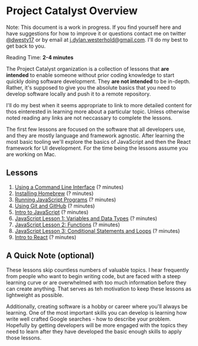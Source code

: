 # Project Catalyst Overview

Note: This document is a work in progress. If you find yourself here and have suggestions for how to improve it or questions contact me on twitter [@dwesty17](https://twitter.com/dwesty17) or by email at j.dylan.westerhold@gmail.com. I'll do my best to get back to you.

Reading Time: **2-4 minutes**

The Project Catalyst organization is a collection of lessons that **are intended** to enable someone without prior coding knowledge to start quickly doing software development. They **are not intended** to be in-depth. Rather, it's supposed to give you the absolute basics that you need to develop software locally and push it to a remote repository.

I'll do my best when it seems appropriate to link to more detailed content for thos einterested in learning more about a particular topic. Unless otherwise noted reading any links are not neccassary to complete the lessons.

The first few lessons are focused on the software that all developers use, and they are mostly language and framework agnostic. After learning the most basic tooling we'll explore the basics of JavaScript and then the React framework for UI development. For the time being the lessons assume you are working on Mac.

## Lessons
1. [Using a Command Line Interface](https://github.com/project-catalyst/using-a-cli) (? minutes)
1. [Installing Homebrew](https://github.com/project-catalyst/installing-homebrew) (? minutes)
1. [Running JavaScript Programs](https://github.com/project-catalyst/running-js-programs) (? minutes)
1. [Using Git and GitHub](https://github.com/project-catalyst/using-git-and-github) (? minutes)
1. [Intro to JavaScript](https://github.com/project-catalyst/overview) (? minutes)
1. [JavaScript Lesson 1: Variables and Data Types](https://github.com/project-catalyst/overview) (? minutes)
1. [JavaScript Lesson 2: Functions](https://github.com/project-catalyst/overview) (? minutes)
1. [JavaScript Lesson 3: Conditional Statements and Loops](https://github.com/project-catalyst/overview) (? minutes)
1. [Intro to React](https://github.com/project-catalyst/overview) (? minutes)

## A Quick Note (optional)

These lessons skip countless numbers of valuable topics. I hear frequently from people who want to begin writing code, but are faced with a steep learning curve or are overwhelmed with too much information before they can create anything. That serves as teh motivation to keep these lessons as lightweight as possible. 

Additionally, creating software is a hobby or career where you'll always be learning. One of the most important skills you can develop is learning how write well crafted Google searches - how to describe your problem. Hopefully by getting developers will be more engaged with the topics they need to learn after they have developed the basic enough skills to apply those lessons.